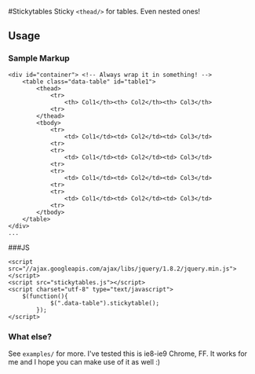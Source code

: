 #Stickytables
Sticky ```<thead/>``` for tables. Even nested ones!
## Usage

### Sample Markup
```
<div id="container"> <!-- Always wrap it in something! -->
	<table class="data-table" id="table1">
		<thead>
			<tr>
				<th> Col1</th><th> Col2</th><th> Col3</th>
			<tr>
		</thead>
		<tbody>
			<tr>
				<td> Col1</td><td> Col2</td><td> Col3</td>
			<tr>
			<tr>
				<td> Col1</td><td> Col2</td><td> Col3</td>
			<tr>
			<tr>
				<td> Col1</td><td> Col2</td><td> Col3</td>
			<tr>
			<tr>
				<td> Col1</td><td> Col2</td><td> Col3</td>
			<tr>
		</tbody>
	</table>
</div>
...
```

###JS
```
<script src="//ajax.googleapis.com/ajax/libs/jquery/1.8.2/jquery.min.js"></script>
<script src="stickytables.js"></script>
<script charset="utf-8" type="text/javascript">
    $(function(){
            $(".data-table").stickytable();
        });
</script>
```
### What else?
See ```examples/``` for more.
I've tested this is ie8-ie9 Chrome, FF. It works for me and I hope you can make use of it as well :)


